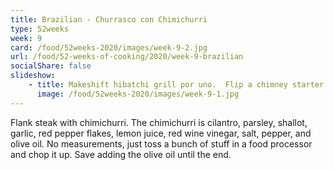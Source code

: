 ```yaml
---
title: Brazilian - Churrasco con Chimichurri
type: 52weeks
week: 9
card: /food/52weeks-2020/images/week-9-2.jpg
url: /food/52-weeks-of-cooking/2020/week-9-brazilian
socialShare: false
slideshow:
    - title: Makeshift hibatchi grill por uno.  Flip a chimney starter upside down loaded with charcoal on the shallow end.  Put it all on top of a pie tin to catch the ash.  Apply blowtorch to light and top with a grill.
      image: /food/52weeks-2020/images/week-9-1.jpg
---
```

Flank steak with chimichurri.
The chimichurri is cilantro, parsley, shallot, garlic, red pepper flakes, lemon juice, red wine vinegar, salt, pepper, and olive oil.  No measurements, just toss a bunch of stuff in a food processor and chop it up.  Save adding the olive oil until the end.

